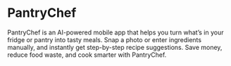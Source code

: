 # PantryChef
PantryChef is an AI-powered mobile app that helps you turn what’s in your fridge or pantry into tasty meals. Snap a photo or enter ingredients manually, and instantly get step-by-step recipe suggestions. Save money, reduce food waste, and cook smarter with PantryChef.
